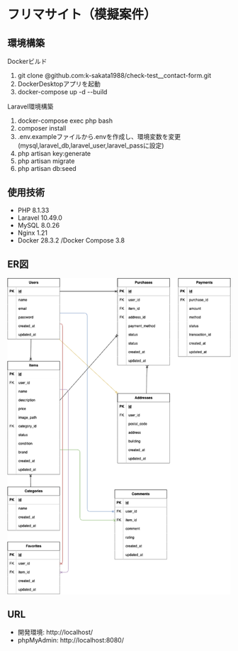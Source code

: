 # フリマサイト（模擬案件）

## 環境構築
Dockerビルド
1. git clone @github.com:k-sakata1988/check-test__contact-form.git
2. DockerDesktopアプリを起動
3. docker-compose up -d --build

Laravel環境構築
1. docker-compose exec php bash
2. composer install
3. .env.exampleファイルから.envを作成し、環境変数を変更(mysql,laravel_db,laravel_user,laravel_passに設定)
4. php artisan key:generate
5. php artisan migrate
6. php artisan db:seed

## 使用技術
- PHP 8.1.33
- Laravel 10.49.0
- MySQL 8.0.26
- Nginx 1.21
- Docker 28.3.2 /Docker Compose 3.8

## ER図
![ER図](./er.drawio.png)

## URL
- 開発環境: http://localhost/
- phpMyAdmin: http://localhost:8080/
